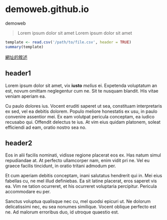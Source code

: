 # demoweb.github.io

demoweb

> Lorem ipsum dolor sit amet
> Lorem ipsum dolor sit amet

```R
template <- read.csv('/path/to/file.csv', header = TRUE)
summary(template)
```

[網址的敘述](http://www.google.com)

## header1

Lorem ipsum dolor sit amet, vix **iusto** *melius* ei. Expetenda voluptatum an est, novum omittam neglegentur cum ne. Sit te nusquam blandit. His vitae veniam aperiam ea. 


Cu paulo dolores ius. Vocent eruditi saperet ut sea, constituam interpretaris ex sed, vel ea debitis dolorem. Populo meliore honestatis ex usu, in paulo convenire assentior mei. Ex eam volutpat pericula conceptam, ea iudico recusabo qui. Offendit delectus te ius. At vim eius quidam platonem, soleat efficiendi ad eam, oratio nostro sea no.

## header2

Eos in alii facilis nominati, vidisse regione placerat eos ex. Has natum simul repudiandae at. At perfecto ullamcorper nam, enim vidit pri ne. Vel eu graece facilis tincidunt, in oratio tritani admodum per.

Et cum aperiam debitis conceptam, inani salutatus hendrerit qui in. Mei eius fabellas cu, ne mel illud definiebas. Ea sit latine placerat, eros saperet vis ea. Vim ne tation ocurreret, et his ocurreret voluptaria percipitur. Pericula accommodare eu per.

Sanctus voluptua qualisque nec cu, mel quodsi epicuri ut. Ne dolorum delicatissimi nec, eu sea nonumes similique. Vocent oblique perfecto est ne. Ad malorum erroribus duo, id utroque quaestio est.
